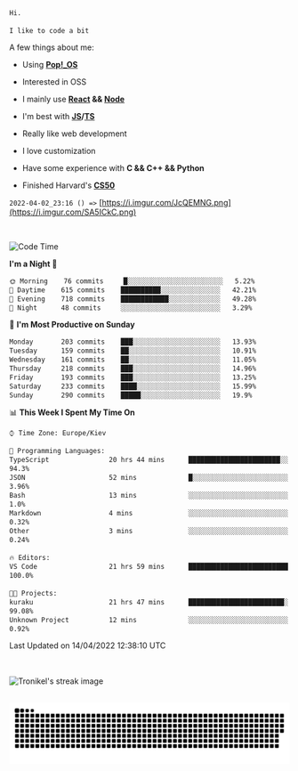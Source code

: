 ```
Hi.

I like to code a bit
```

A few things about me:

-   Using **[Pop!\_OS](https://pop.system76.com/)**

-   Interested in OSS

-   I mainly use **[React](https://reactjs.org/) && [Node](https://nodejs.org/en/)**

-   I'm best with **[JS](https://www.javascript.com/)/[TS](https://www.typescriptlang.org/)**

-   Really like web development

-   I love customization

-   Have some experience with **C && C++ && Python**

-   Finished Harvard's **[CS50](https://cs50.harvard.edu)**

`2022-04-02_23:16 () =>` [https://i.imgur.com/JcQEMNG.png](https://i.imgur.com/SA5ICkC.png)

<br>

<!--START_SECTION:waka-->
![Code Time](http://img.shields.io/badge/Code%20Time-516%20hrs%2028%20mins-blue)

**I'm a Night 🦉** 

```text
🌞 Morning    76 commits     █░░░░░░░░░░░░░░░░░░░░░░░░   5.22% 
🌆 Daytime    615 commits    ██████████░░░░░░░░░░░░░░░   42.21% 
🌃 Evening    718 commits    ████████████░░░░░░░░░░░░░   49.28% 
🌙 Night      48 commits     ░░░░░░░░░░░░░░░░░░░░░░░░░   3.29%

```
📅 **I'm Most Productive on Sunday** 

```text
Monday       203 commits    ███░░░░░░░░░░░░░░░░░░░░░░   13.93% 
Tuesday      159 commits    ██░░░░░░░░░░░░░░░░░░░░░░░   10.91% 
Wednesday    161 commits    ██░░░░░░░░░░░░░░░░░░░░░░░   11.05% 
Thursday     218 commits    ███░░░░░░░░░░░░░░░░░░░░░░   14.96% 
Friday       193 commits    ███░░░░░░░░░░░░░░░░░░░░░░   13.25% 
Saturday     233 commits    ████░░░░░░░░░░░░░░░░░░░░░   15.99% 
Sunday       290 commits    █████░░░░░░░░░░░░░░░░░░░░   19.9%

```


📊 **This Week I Spent My Time On** 

```text
⌚︎ Time Zone: Europe/Kiev

💬 Programming Languages: 
TypeScript               20 hrs 44 mins      ███████████████████████░░   94.3% 
JSON                     52 mins             █░░░░░░░░░░░░░░░░░░░░░░░░   3.96% 
Bash                     13 mins             ░░░░░░░░░░░░░░░░░░░░░░░░░   1.0% 
Markdown                 4 mins              ░░░░░░░░░░░░░░░░░░░░░░░░░   0.32% 
Other                    3 mins              ░░░░░░░░░░░░░░░░░░░░░░░░░   0.24%

🔥 Editors: 
VS Code                  21 hrs 59 mins      █████████████████████████   100.0%

🐱‍💻 Projects: 
kuraku                   21 hrs 47 mins      ████████████████████████░   99.08% 
Unknown Project          12 mins             ░░░░░░░░░░░░░░░░░░░░░░░░░   0.92%

```


 Last Updated on 14/04/2022 12:38:10 UTC
<!--END_SECTION:waka-->

<br>

<p><img align="center" src="https://github-readme-streak-stats.herokuapp.com/?user=Tronikelis&theme=dark" alt="Tronikel's streak image" /></p>

<br>

<img title="" src="https://raw.githubusercontent.com/Tronikelis/Tronikelis/output/github-contribution-grid-snake.svg" alt="very cool snake thingey" data-align="left">
